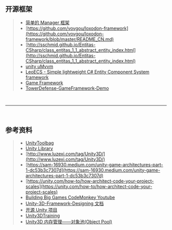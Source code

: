 ## 开源框架

> - [简单的 Manager 框架](https://github.com/dracolytch/DracoSoftwareExtensionsForUnity)
> - [https://github.com/vovgou/loxodon-framework](https://github.com/vovgou/loxodon-framework/blob/master/README_CN.md)
> - [http://sschmid.github.io/Entitas-CSharp/class_entitas_1_1_abstract_entity_index.html](http://sschmid.github.io/Entitas-CSharp/class_entitas_1_1_abstract_entity_index.html)
> - [unity uMvvm](https://github.com/MEyes/uMVVM)
> - [LeoECS - Simple lightweight C# Entity Component System framework](https://github.com/Leopotam/ecs)
> - [Game Framework ](https://github.com/EllanJiang/GameFramework)
> - [TowerDefense-GameFramework-Demo](https://github.com/DrFlower/TowerDefense-GameFramework-Demo)

 <br>

<hr>
<br>

## 参考资料

> - [UnityToolbag](https://github.com/kellygravelyn/UnityToolbag)
> - [Unity Library](https://github.com/UnityCommunity/UnityLibrary)
> - [http://www.luzexi.com/tag/Unity3D/](http://www.luzexi.com/tag/Unity3D/)
> - [https://sam-16930.medium.com/unity-game-architectures-part-1-dc53b3c7307d](https://sam-16930.medium.com/unity-game-architectures-part-1-dc53b3c7307d)
> - [https://unity.com/how-to/how-architect-code-your-project-scales](https://unity.com/how-to/how-architect-code-your-project-scales)
> - [Building Big Games CodeMonkey Youtube](https://www.youtube.com/watch?v=ECb31GwoSsM)
> - [Unity-3D-Framework-Designing 文档](<https://github.com/MEyes/uMVVM/wiki/Unity-3D-Framework-Designing(1)%E2%80%94%E2%80%94-MVVM-%E6%A8%A1%E5%BC%8F%E7%9A%84%E8%AE%BE%E8%AE%A1%E5%92%8C%E5%AE%9E%E6%96%BD(Part-1)>)
> - [开源 Unity 项目](https://linuxpip.org/open-source-unity-games/)
> - [Unity3DTraining](https://github.com/XINCGer/Unity3DTraining)
> - [Unity3D 内存管理——对象池(Object Pool)](https://github.com/XINCGer/Unity3DTraining/tree/master/MemoryPool_ObjectPool/Object%20Pool)
